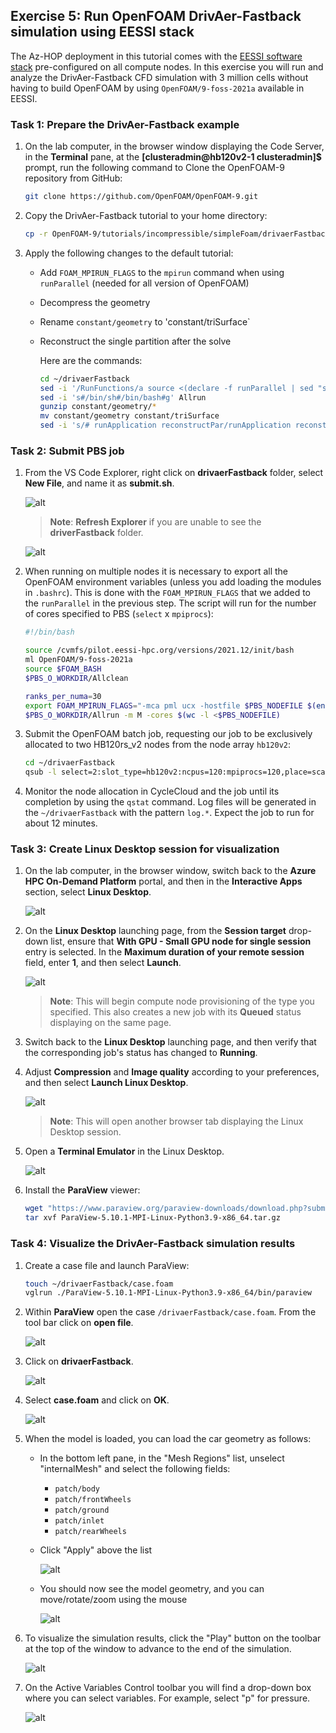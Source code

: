 ## Exercise 5: Run OpenFOAM DrivAer-Fastback simulation using EESSI stack

The Az-HOP deployment in this tutorial comes with the [EESSI software stack](https://eessi.github.io/docs) pre-configured on all compute nodes.
In this exercise you will run and analyze the DrivAer-Fastback CFD simulation with 3 million cells without having to build OpenFOAM by using `OpenFOAM/9-foss-2021a` available in EESSI.

### Task 1: Prepare the DrivAer-Fastback example

1. On the lab computer, in the browser window displaying the Code Server, in the **Terminal** pane, at the **[clusteradmin@hb120v2-1 clusteradmin]$**  prompt, run the following command to Clone the OpenFOAM-9 repository from GitHub:

   ```bash
   git clone https://github.com/OpenFOAM/OpenFOAM-9.git
   ```

2. Copy the DrivAer-Fastback tutorial to your home directory:

   ```bash
   cp -r OpenFOAM-9/tutorials/incompressible/simpleFoam/drivaerFastback ~
   ```

3. Apply the following changes to the default tutorial:

    - Add `FOAM_MPIRUN_FLAGS` to the `mpirun` command when using `runParallel` (needed for all version of OpenFOAM)
    - Decompress the geometry
    - Rename `constant/geometry` to 'constant/triSurface`
    - Reconstruct the single partition after the solve

      Here are the commands:

      ```bash
      cd ~/drivaerFastback
      sed -i '/RunFunctions/a source <(declare -f runParallel | sed "s/mpirun/mpirun \\\$FOAM_MPIRUN_FLAGS/g")' Allrun
      sed -i 's#/bin/sh#/bin/bash#g' Allrun
      gunzip constant/geometry/*
      mv constant/geometry constant/triSurface
      sed -i 's/# runApplication reconstructPar/runApplication reconstructPar/g' Allrun
      ```

### Task 2: Submit PBS job

1. From the VS Code Explorer, right click on **drivaerFastback** folder, select **New File**, and name it as **submit.sh**. 

   ![alt](image/EX6-Task2-Step1.png)
   
   > **Note**: **Refresh Explorer** if you are unable to see the **driverFastback** folder. 

      ![alt](image/EX6-Task2-step1note.png)

2. When running on multiple nodes it is necessary to export all the OpenFOAM environment variables (unless you add loading the modules in `.bashrc`). This is done with the `FOAM_MPIRUN_FLAGS` that we added to the `runParallel` in the previous step. The script will run for the number of cores specified to PBS (`select` x `mpiprocs`):

   ```bash
   #!/bin/bash

   source /cvmfs/pilot.eessi-hpc.org/versions/2021.12/init/bash
   ml OpenFOAM/9-foss-2021a
   source $FOAM_BASH
   $PBS_O_WORKDIR/Allclean

   ranks_per_numa=30
   export FOAM_MPIRUN_FLAGS="-mca pml ucx -hostfile $PBS_NODEFILE $(env |grep 'WM_\|FOAM_' | cut -d'=' -f1 | sed 's/^/-x /g' | tr '\n' ' ') -x MPI_BUFFER_SIZE -x UCX_POSIX_USE_PROC_LINK=n -x PATH --map-by ppr:${ranks_per_numa}:numa"
   $PBS_O_WORKDIR/Allrun -m M -cores $(wc -l <$PBS_NODEFILE)
   ```

3. Submit the OpenFOAM batch job, requesting our job to be exclusively allocated to two HB120rs_v2 nodes from the node array `hb120v2`:

   ```bash
   cd ~/drivaerFastback
   qsub -l select=2:slot_type=hb120v2:ncpus=120:mpiprocs=120,place=scatter:excl submit.sh
   ```

4. Monitor the node allocation in CycleCloud and the job until its completion by using the `qstat` command. Log files will be generated in the `~/drivaerFastback` with the pattern `log.*`. Expect the job to run for about 12 minutes.

### Task 3: Create Linux Desktop session for visualization

1. On the lab computer, in the browser window, switch back to the **Azure HPC On-Demand Platform** portal, and then in the **Interactive Apps** section, select **Linux Desktop**.

   ![alt](image/EX5-Task4-Step1.png)

2. On the **Linux Desktop** launching page, from the **Session target** drop-down list, ensure that **With GPU - Small GPU node for single session** entry is selected. In the **Maximum duration of your remote session** field, enter **1**,  and then select **Launch**.

   ![alt](image/EX2-Task5-Step12.png)

   > **Note**: This will begin compute node provisioning of the type you specified. This also creates a new job with its **Queued** status displaying on the same page.

3. Switch back to the **Linux Desktop** launching page, and then verify that the corresponding job's status has changed to **Running**.

4. Adjust **Compression** and **Image quality** according to your preferences, and then select **Launch Linux Desktop**.

   ![alt](image/EX2-Task5-Step17.png)

   > **Note**: This will open another browser tab displaying the Linux Desktop session.

5. Open a **Terminal Emulator** in the Linux Desktop.

      ![alt](image/EX3-Task5-Step18a.png)

6. Install the **ParaView** viewer:

   ```bash
   wget "https://www.paraview.org/paraview-downloads/download.php?submit=Download&version=v5.10&type=binary&os=Linux&downloadFile=ParaView-5.10.1-MPI-Linux-Python3.9-x86_64.tar.gz" -O ParaView-5.10.1-MPI-Linux-Python3.9-x86_64.tar.gz
   tar xvf ParaView-5.10.1-MPI-Linux-Python3.9-x86_64.tar.gz
   ```

### Task 4: Visualize the DrivAer-Fastback simulation results

1. Create a case file and launch ParaView:

   ```bash
   touch ~/drivaerFastback/case.foam
   vglrun ./ParaView-5.10.1-MPI-Linux-Python3.9-x86_64/bin/paraview
   ```

2. Within **ParaView** open the case `/drivaerFastback/case.foam`. From the tool bar click on **open file**.

   ![alt](image/EX6-Task4-task2a.png)

3. Click on **drivaerFastback**.

   ![alt](image/EX6-Task4-task2b.png)

4. Select **case.foam** and click on **OK**.  

   ![alt](image/EX6-Task4-task2c.png)

5. When the model is loaded, you can load the car geometry as follows:
   - In the bottom left pane, in the "Mesh Regions" list, unselect "internalMesh" and select the    following fields:
      - `patch/body`
      - `patch/frontWheels`
      - `patch/ground`
      - `patch/inlet`
      - `patch/rearWheels`
   - Click "Apply" above the list

      ![alt](image/EX6-Task4-step5a.png)

   - You should now see the model geometry, and you can move/rotate/zoom using the mouse

      ![alt](image/EX6-Task4-step5b.png)

6. To visualize the simulation results, click the "Play" button on the toolbar at the top of the window to advance to the end of the simulation.

   ![alt](image/EX6-Task4-task3c.png)

7. On the Active Variables Control toolbar you will find a drop-down box where you can select variables. For example, select "p" for pressure.

   ![alt](image/EX6-Task4-task3d.png)


